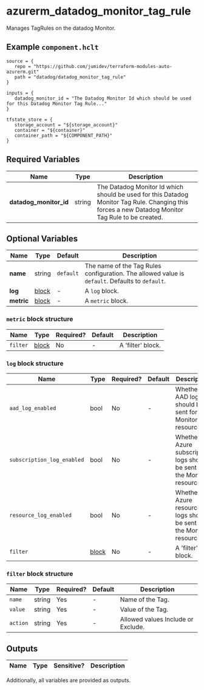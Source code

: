 # azurerm_datadog_monitor_tag_rule

Manages TagRules on the datadog Monitor.

## Example `component.hclt`

```hcl
source = {
   repo = "https://github.com/jumidev/terraform-modules-auto-azurerm.git"   
   path = "datadog/datadog_monitor_tag_rule"   
}

inputs = {
   datadog_monitor_id = "The Datadog Monitor Id which should be used for this Datadog Monitor Tag Rule..."   
}

tfstate_store = {
   storage_account = "${storage_account}"   
   container = "${container}"   
   container_path = "${COMPONENT_PATH}"   
}

```

## Required Variables

| Name | Type |  Description |
| ---- | --------- |  ----------- |
| **datadog_monitor_id** | string |  The Datadog Monitor Id which should be used for this Datadog Monitor Tag Rule. Changing this forces a new Datadog Monitor Tag Rule to be created. | 

## Optional Variables

| Name | Type |  Default  |  Description |
| ---- | --------- |  ----------- | ----------- |
| **name** | string |  `default`  |  The name of the Tag Rules configuration. The allowed value is `default`. Defaults to `default`. | 
| **log** | [block](#log-block-structure) |  -  |  A `log` block. | 
| **metric** | [block](#metric-block-structure) |  -  |  A `metric` block. | 

### `metric` block structure

| Name | Type | Required? | Default | Description |
| ---- | ---- | --------- | ------- | ----------- |
| `filter` | [block](#filter-block-structure) | No | - | A 'filter' block. |

### `log` block structure

| Name | Type | Required? | Default | Description |
| ---- | ---- | --------- | ------- | ----------- |
| `aad_log_enabled` | bool | No | - | Whether AAD logs should be sent for the Monitor resource? |
| `subscription_log_enabled` | bool | No | - | Whether Azure subscription logs should be sent for the Monitor resource? |
| `resource_log_enabled` | bool | No | - | Whether Azure resource logs should be sent for the Monitor resource? |
| `filter` | [block](#filter-block-structure) | No | - | A 'filter' block. |

### `filter` block structure

| Name | Type | Required? | Default | Description |
| ---- | ---- | --------- | ------- | ----------- |
| `name` | string | Yes | - | Name of the Tag. |
| `value` | string | Yes | - | Value of the Tag. |
| `action` | string | Yes | - | Allowed values Include or Exclude. |



## Outputs

| Name | Type | Sensitive? | Description |
| ---- | ---- | --------- | --------- |

Additionally, all variables are provided as outputs.
